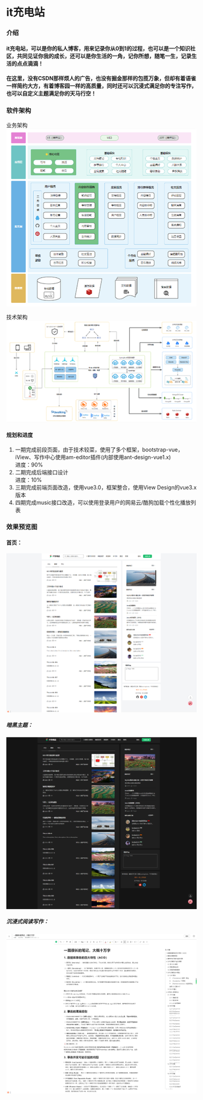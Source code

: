 # it充电站
### 介绍
#### it充电站，可以是你的私人博客，用来记录你从0到1的过程，也可以是一个知识社区，共同见证你我的成长，还可以是你生活的一角，记你所想，随笔一生，记录生活的点点滴滴！
#### 在这里，没有CSDN那样烦人的广告，也没有掘金那样的包揽万象，但却有着语雀一样简约大方，有着博客园一样的高质量，同时还可以沉浸式满足你的专注写作，也可以自定义主题满足你的天马行空！

### 软件架构
业务架构
![业务架构图.png](./业务架构图.png)

技术架构
![技术结构](./技术架构图.png)

#### 规划和进度
1. 一期完成前段页面，由于技术较菜，使用了多个框架，bootstrap-vue，iView、写作中心使用am-editor插件(内部使用ant-design-vue1.x)
    <br>进度：90%
2. 二期完成后端接口设计
    <br>进度：10%
4. 三期完成前端页面改造，使用vue3.0，框架整合，使用View Design的vue3.x版本
3. 四期完成music接口改造，可以使用登录用户的网易云/酷狗加载个性化播放列表

### 效果预览图
#### 首页：
![首页](./首页.png)
##### 暗黑主题：
![暗黑主题](./暗黑主题.png)
##### 沉浸式阅读写作：
![沉浸式阅读写作](沉浸式阅读写作.png)
